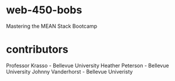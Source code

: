 # web-450-bobs
Mastering the MEAN Stack Bootcamp

# contributors
Professor Krasso - Bellevue University
Heather Peterson - Bellevue University
Johnny Vanderhorst - Bellevue Univeristy